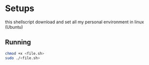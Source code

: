 # Setups
this shellscript download and set all my personal environment in linux (Ubuntu) 

## Running
```bash
chmod +x <file.sh>
sudo ./<file.sh>
```

